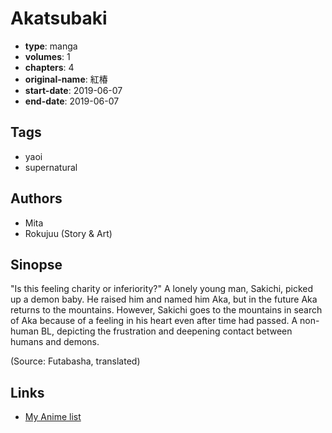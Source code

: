 # Akatsubaki

-   **type**: manga
-   **volumes**: 1
-   **chapters**: 4
-   **original-name**: 紅椿
-   **start-date**: 2019-06-07
-   **end-date**: 2019-06-07

## Tags

-   yaoi
-   supernatural

## Authors

-   Mita
-   Rokujuu (Story & Art)

## Sinopse

"Is this feeling charity or inferiority?" A lonely young man, Sakichi, picked up a demon baby. He raised him and named him Aka, but in the future Aka returns to the mountains. However, Sakichi goes to the mountains in search of Aka because of a feeling in his heart even after time had passed. A non-human BL, depicting the frustration and deepening contact between humans and demons.

(Source: Futabasha, translated)

## Links

-   [My Anime list](https://myanimelist.net/manga/126125/Akatsubaki)
